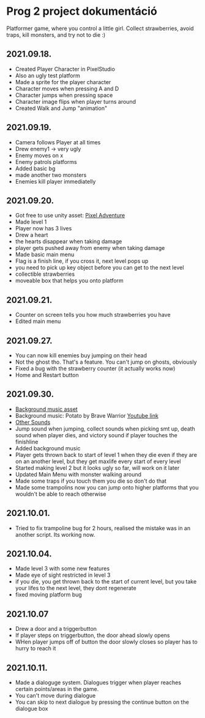 Prog 2 project dokumentáció
=============

Platformer game, where you control a little girl. Collect strawberries, avoid traps, kill monsters, and try not to die :)

2021.09.18.
----------

* Created Player Character in PixelStudio
* Also an ugly test platform 
* Made a sprite for the player character
* Character moves when pressing A and D
* Character jumps when pressing space
* Character image flips when player turns around
* Created Walk and Jump "animation"

2021.09.19.
----------

* Camera follows Player at all times
* Drew enemy1 -> very ugly
* Enemy moves on x
* Enemy patrols platforms
* Added basic bg
* made another two monsters
* Enemies kill player immediatelly

2021.09.20.
----------

* Got free to use unity asset: [Pixel Adventure](https://assetstore.unity.com/packages/2d/characters/pixel-adventure-1-155360)
* Made level 1
* Player now has 3 lives
* Drew a heart
* the hearts disappear when taking damage
* player gets pushed away from enemy when taking damage
* Made basic main menu
* Flag is a finish line, if you cross it, next level pops up
* you need to pick up key object before you can get to the next level
* collectible strawberries
* moveable box that helps you onto platform

2021.09.21.
----------

* Counter on screen tells you how much strawberries you have
* Edited main menu

2021.09.27.
---------

* You can now kill enemies buy jumping on their head
* Not the ghost tho. That's a feature. You can't jump on ghosts, obviously
* Fixed a bug with the strawberry counter (it actually works now)
* Home and Restart button
  
2021.09.30.
----------

* [Background music asset](https://assetstore.unity.com/packages/audio/music/free-music-tracks-for-games-156413)
* Background music: Potato by Brave Warrior [Youtube link](https://www.youtube.com/watch?v=-rAHaAmSGpM&t=3s)
* [Other Sounds](https://assetstore.unity.com/packages/audio/sound-fx/free-casual-game-sfx-pack-54116)
* Jump sound when jumping, collect sounds when picking smt up, death sound when player dies, and victory sound if player touches the finishline
* Added background music
* Player gets thrown back to start of level 1 when they die even if they are on an another level, but they get maxlife every start of every level
* Started making level 2 but it looks ugly so far, will work on it later
* Updated Main Menu with monster walking around
* Made some traps if you touch them you die so don't do that
* Made some trampolins now you can jump onto higher platforms that you wouldn't be able to reach otherwise

2021.10.01.
----------
* Tried to fix trampoline bug for 2 hours, realised the mistake was in an another script. Its working now.

2021.10.04.
----------
* Made level 3 with some new features
* Made eye of sight restricted in level 3
* if you die, you get thrown back to the start of current level, but you take your lifes to the next level, they dont regenerate
* fixed moving platform bug

2021.10.07
---------
* Drew a door and a triggerbutton
* If player steps on triggerbutton, the door ahead slowly opens
* WHen player jumps off of button the door slowly closes so player has to hurry to reach it

2021.10.11.
------------
* Made a dialoguge system. Dialogues trigger when player reaches certain points/areas in the game.
* You can't move during dialogue
* You can skip to next dialogue by pressing the continue button on the dialogue box
